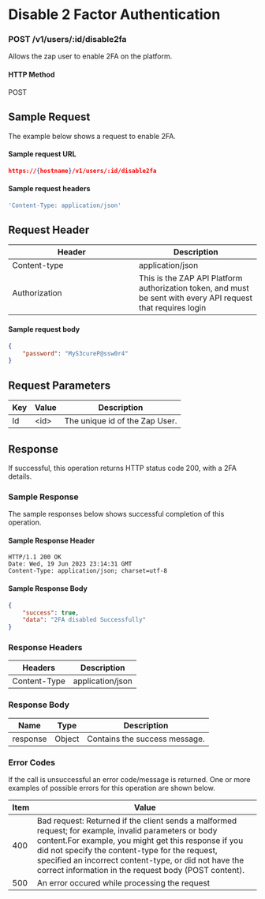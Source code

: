 # Disable 2 Factor Authentication

### POST /v1/users/:id/disable2fa <a href="#top" id="top"></a>

Allows the zap user to enable 2FA on the platform.

#### HTTP Method <a href="#top" id="top"></a>

POST

## Sample Request <a href="#samplerequest" id="samplerequest"></a>

The example below shows a request to enable 2FA.

#### **Sample request** URL <a href="#top" id="top"></a>

```json
https://{hostname}/v1/users/:id/disable2fa
```

#### **Sample request headers** <a href="#top" id="top"></a>

```javascript
'Content-Type: application/json'
```

## Request Header <a href="#samplerequest" id="samplerequest"></a>

<table><thead><tr><th width="241">Header</th><th>Description</th></tr></thead><tbody><tr><td>Content-type</td><td>application/json</td></tr><tr><td>Authorization</td><td>This is the ZAP API Platform authorization token, and must be sent with every API request that requires login</td></tr></tbody></table>

#### &#x20;**Sample request body** <a href="#top" id="top"></a>

```json
{
    "password": "MyS3cureP@ssw0r4"
}
```

## Request Parameters <a href="#samplerequest" id="samplerequest"></a>

| Key | Value | Description                    |
| --- | ----- | ------------------------------ |
| Id  | \<id> | The unique id of the Zap User. |

## Response <a href="#samplerequest" id="samplerequest"></a>

If successful, this operation returns HTTP status code 200, with a 2FA details.

### Sample Response <a href="#samplerequest" id="samplerequest"></a>

The sample responses below shows successful completion of this operation.

#### **Sample** Response Header <a href="#top" id="top"></a>

```
HTTP/1.1 200 OK
Date: Wed, 19 Jun 2023 23:14:31 GMT
Content-Type: application/json; charset=utf-8
```

#### **Sample** Response Body <a href="#top" id="top"></a>

```json
{
    "success": true,
    "data": "2FA disabled Successfully"
}
```

### Response Headers <a href="#samplerequest" id="samplerequest"></a>

| Headers      | Description      |
| ------------ | ---------------- |
| Content-Type | application/json |

### Response Body <a href="#samplerequest" id="samplerequest"></a>

| Name     | Type   | Description                   |
| -------- | ------ | ----------------------------- |
| response | Object | Contains the success message. |

### Error Codes <a href="#samplerequest" id="samplerequest"></a>

If the call is unsuccessful an error code/message is returned. One or more examples of possible errors for this operation are shown below.

| Item | Value                                                                                                                                                                                                                                                                                                                             |
| ---- | --------------------------------------------------------------------------------------------------------------------------------------------------------------------------------------------------------------------------------------------------------------------------------------------------------------------------------- |
| 400  | Bad request: Returned if the client sends a malformed request; for example, invalid parameters or body content.For example, you might get this response if you did not specify the content-type for the request, specified an incorrect content-type, or did not have the correct information in the request body (POST content). |
| 500  | An error occured while processing the request                                                                                                                                                                                                                                                                                     |

